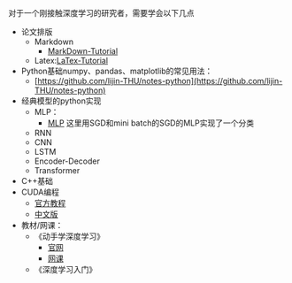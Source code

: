 对于一个刚接触深度学习的研究者，需要学会以下几点

- 论文排版
  - Markdown
    - [MarkDown-Tutorial](./MarkDown-Tutorial)
  - Latex:[LaTex-Tutorial](./LaTex-Tutorial)
- Python基础numpy、pandas、matplotlib的常见用法：
  - [https://github.com/lijin-THU/notes-python](https://github.com/lijin-THU/notes-python)
- 经典模型的python实现
  - MLP：
    - [MLP](./MLP) 这里用SGD和mini batch的SGD的MLP实现了一个分类
  - RNN
  - CNN
  - LSTM
  - Encoder-Decoder
  - Transformer
- C++基础
- CUDA编程
  - [官方教程](https://docs.nvidia.com/cuda/cuda-c-programming-guide/)
  - [中文版](https://github.com/HeKun-NVIDIA/CUDA-Programming-Guide-in-Chinese)
- 教材/网课：
  - 《动手学深度学习》
    - [官网](https://zh.d2l.ai/)
    - [网课](https://space.bilibili.com/1567748478/lists/358497?type=series)
  - 《深度学习入门》

